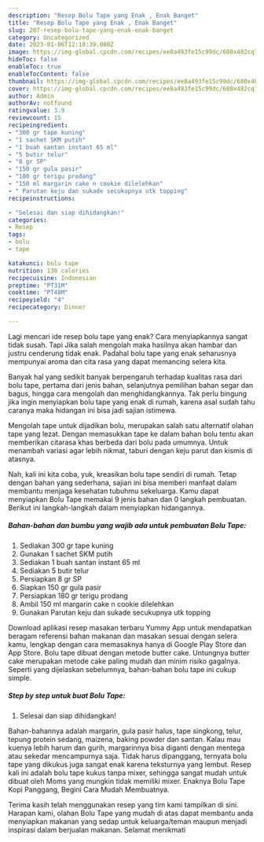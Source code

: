 ```yaml
---
description: "Resep Bolu Tape yang Enak , Enak Banget"
title: "Resep Bolu Tape yang Enak , Enak Banget"
slug: 207-resep-bolu-tape-yang-enak-enak-banget
category: Uncategorized
date: 2023-01-06T12:10:39.000Z
image: https://img-global.cpcdn.com/recipes/ee8a493fe15c99dc/680x482cq70/bolu-tape-foto-resep-utama.jpg
hideToc: false
enableToc: true
enableTocContent: false
thumbnail: https://img-global.cpcdn.com/recipes/ee8a493fe15c99dc/680x482cq70/bolu-tape-foto-resep-utama.jpg
cover: https://img-global.cpcdn.com/recipes/ee8a493fe15c99dc/680x482cq70/bolu-tape-foto-resep-utama.jpg
author: Admin
authorAv: notfound
ratingvalue: 3.9
reviewcount: 15
recipeingredient:
- "300 gr tape kuning"
- "1 sachet SKM putih"
- "1 buah santan instant 65 ml"
- "5 butir telur"
- "8 gr SP"
- "150 gr gula pasir"
- "180 gr terigu prodang"
- "150 ml margarin cake n cookie dilelehkan"
- " Parutan keju dan sukade secukupnya utk topping"
recipeinstructions:

- "Selesai dan siap dihidangkan!"
categories:
- Resep
tags:
- bolu
- tape

katakunci: bolu tape 
nutrition: 138 calories
recipecuisine: Indonesian
preptime: "PT31M"
cooktime: "PT48M"
recipeyield: "4"
recipecategory: Dinner

---
```



Lagi mencari ide resep bolu tape yang enak? Cara menyiapkannya sangat tidak susah. Tapi Jika salah mengolah maka hasilnya akan hambar dan justru cenderung tidak enak. Padahal bolu tape yang enak seharusnya mempunyai aroma dan cita rasa yang dapat memancing selera kita.


Banyak hal yang sedikit banyak berpengaruh terhadap kualitas rasa dari bolu tape, pertama dari jenis bahan, selanjutnya pemilihan bahan segar dan bagus, hingga cara mengolah dan menghidangkannya. Tak perlu bingung jika ingin menyiapkan bolu tape yang enak di rumah, karena asal sudah tahu caranya maka hidangan ini bisa jadi sajian istimewa.

Mengolah tape untuk dijadikan bolu, merupakan salah satu alternatif olahan tape yang lezat. Dengan memasukkan tape ke dalam bahan bolu tentu akan memberikan citarasa khas berbeda dari bolu pada umumnya. Untuk menambah variasi agar lebih nikmat, taburi dengan keju parut dan kismis di atasnya.


Nah, kali ini kita coba, yuk, kreasikan bolu tape sendiri di rumah. Tetap dengan bahan yang sederhana, sajian ini bisa memberi manfaat dalam membantu menjaga kesehatan tubuhmu sekeluarga. Kamu dapat menyiapkan Bolu Tape memakai 9 jenis bahan dan 0 langkah pembuatan. Berikut ini langkah-langkah dalam menyiapkan hidangannya.

<!--inarticleads1-->

##### Bahan-bahan dan bumbu yang wajib ada untuk pembuatan Bolu Tape:

1. Sediakan 300 gr tape kuning
1. Gunakan 1 sachet SKM putih
1. Sediakan 1 buah santan instant 65 ml
1. Sediakan 5 butir telur
1. Persiapkan 8 gr SP
1. Siapkan 150 gr gula pasir
1. Persiapkan 180 gr terigu prodang
1. Ambil 150 ml margarin cake n cookie dilelehkan
1. Gunakan  Parutan keju dan sukade secukupnya utk topping


Download aplikasi resep masakan terbaru Yummy App untuk mendapatkan beragam referensi bahan makanan dan masakan sesuai dengan selera kamu, lengkap dengan cara memasaknya hanya di Google Play Store dan App Store. Bolu tape dibuat dengan metode butter cake. Untungnya butter cake merupakan metode cake paling mudah dan minim risiko gagalnya. Seperti yang dijelaskan sebelumnya, bahan-bahan bolu tape ini cukup simple. 

<!--inarticleads2-->

##### Step by step untuk buat Bolu Tape:


1. Selesai dan siap dihidangkan!

Bahan-bahannya adalah margarin, gula pasir halus, tape singkong, telur, tepung protein sedang, maizena, baking powder dan santan. Kalau mau kuenya lebih harum dan gurih, margarinnya bisa diganti dengan mentega atau sekedar mencampurnya saja. Tidak harus dipanggang, ternyata bolu tape yang dikukus juga sangat enak karena teksturnya yang lembut. Resep kali ini adalah bolu tape kukus tanpa mixer, sehingga sangat mudah untuk dibuat oleh Moms yang mungkin tidak memiliki mixer. Enaknya Bolu Tape Kopi Panggang, Begini Cara Mudah Membuatnya. 

Terima kasih telah menggunakan resep yang tim kami tampilkan di sini. Harapan kami, olahan Bolu Tape yang mudah di atas dapat membantu anda menyiapkan makanan yang sedap untuk keluarga/teman maupun menjadi inspirasi dalam berjualan makanan. Selamat menikmati

